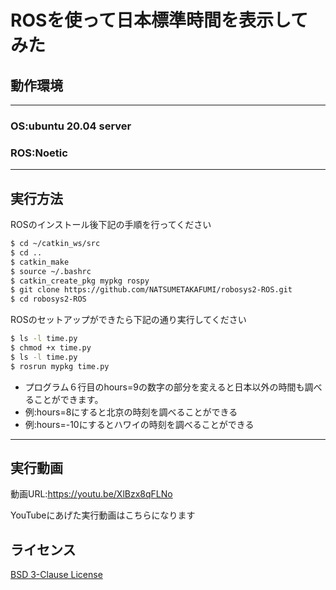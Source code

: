 # ROSを使って日本標準時間を表示してみた

## 動作環境
---
### OS:ubuntu 20.04 server
### ROS:Noetic
---

## 実行方法
ROSのインストール後下記の手順を行ってください
```sh
$ cd ~/catkin_ws/src
$ cd ..
$ catkin_make
$ source ~/.bashrc
$ catkin_create_pkg mypkg rospy
$ git clone https://github.com/NATSUMETAKAFUMI/robosys2-ROS.git
$ cd robosys2-ROS
```

ROSのセットアップができたら下記の通り実行してください
```sh
$ ls -l time.py
$ chmod +x time.py
$ ls -l time.py
$ rosrun mypkg time.py
```

* プログラム６行目のhours=9の数字の部分を変えると日本以外の時間も調べることができます。 
* 例:hours=8にすると北京の時刻を調べることができる
* 例:hours=-10にするとハワイの時刻を調べることができる  

---

## 実行動画

動画URL:https://youtu.be/XlBzx8qFLNo

YouTubeにあげた実行動画はこちらになります

## ライセンス
[BSD 3-Clause License](https://github.com/NATSUMETAKAFUMI/robosysws2-ROS/blob/main/LICENSE)
